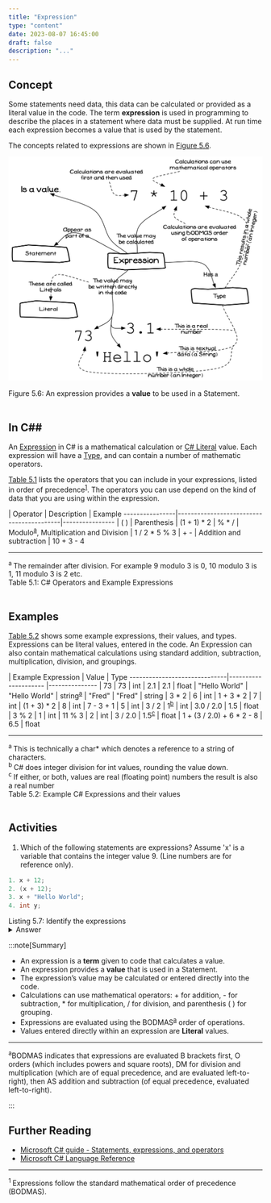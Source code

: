 ```yaml
---
title: "Expression"
type: "content"
date: 2023-08-07 16:45:00
draft: false
description: "..."
---
```



## Concept

Some statements need data, this data can be calculated or provided as a literal value in the code. The term **expression** is used in programming to describe the places in a statement where data must be supplied. At run time each expression becomes a value that is used by the statement.

The concepts related to expressions are shown in [Figure 5.6](#FigureExpression).

<a id="FigureExpression"></a>

![Figure 5.6 An expression provides a value to be used in a Statement.](./images/program-creation/Expression.png "An expression provides a value to be used in a Statement.")
<div class="caption"><span class="caption-figure-nbr">Figure 5.6: </span> An expression provides a <strong>value</strong> to be used in a Statement.</div><br/>


## In C##

An [Expression](../04-expression) in C# is a mathematical calculation or [C# Literal](../06-literal) value. Each expression will have a [Type](../06-type), and can contain a number of mathematic operators.

[Table 5.1](#TableOperators) lists the operators that you can include in your expressions, listed in order of
precedence<sup>[1](#FootnotePrecedence)</sup>. The operators you can use depend on the kind of data that you are using within the expression.

<a id="TableOperators"></a>
  |  Operator | Description                          | Example
  ----------------|------------------------------------------|----------------
  |      ( )      | Parenthesis                              |  (1 + 1) * 2
  |     % * /     | Modulo<sup>[a](#FootnoteOperators)</sup>, Multiplication and Division |  1 / 2 * 5 % 3 
  |      + -      | Addition and subtraction                 |  10 + 3 - 4 
<hr class="footnote">
<div id="FootnoteOperators" class="footnote">
<sup>a </sup>The remainder after division. For example 9 modulo 3 is 0, 10 modulo 3 is 1, 11 modulo 3 is 2 etc.
</div>
<div class="caption"><span class="caption-figure-nbr">Table 5.1: </span> C# Operators and Example Expressions</div><br/>

## Examples

[Table 5.2](#TableExpressions) shows some example expressions, their values, and types. Expressions can be literal values, entered in the code. An Expression can also contain mathematical calculations using standard addition, subtraction, multiplication, division, and groupings.

<a id="TableExpressions"></a>
  |    Example Expression   |      Value       |   Type
  ------------------------------|--------------------- |---------------
  |             73              |         73           |  int
  |            2.1              |         2.1          |  float
  |       "Hello World"         |   \"Hello World\"    |  string<sup>[a](#FootnoteExpressions)</sup>
  |           "Fred"            |      \"Fred\"        |  string
  |           3 * 2             |          6           |  int
  |         1 + 3 * 2           |          7           |  int
  |         (1 + 3) * 2         |          8           |  int
  |         7 - 3 + 1           |          5           |  int
  |           3 / 2             |       1<sup>[b](#FootnoteExpressions)</sup>  |  int
  |          3.0 / 2.0          |         1.5          |  float
  |            3 % 2            |          1           |  int
  |           11 % 3            |          2           |  int
  |          3 / 2.0            |      1.5<sup>[c](#FootnoteExpressions)</sup> |  float
  | 1 + (3 / 2.0) + 6 * 2 - 8   |         6.5          |  float
<hr class="footnote">
<div id="FootnoteExpressions" class="footnote">
<sup>a </sup>This is technically a char* which denotes a reference to a string of characters.<br/>
<sup>b </sup>C# does integer division for int values, rounding the value down.<br/>
<sup>c </sup>If either, or both, values are real (floating point) numbers the result is also a real number
</div>
<div class="caption"><span class="caption-figure-nbr">Table 5.2: </span>Example C# Expressions and their values</div><br/>


## Activities

1. <span class="review">Which of the following statements are expressions? Assume 'x' is a variable that contains the integer value 9. (Line numbers are for reference only).</span>

```csharp
1. x + 12;
2. (x + 12);
3. x + "Hello World";
4. int y;
```
<div class="caption"><span class="caption-figure-nbr">Listing 5.7: </span>Identify the expressions</div>
<details class="review">
  <summary role="button">Answer</summary>
  <ul>
    <li><strong>Line 1:</strong> Yes this statement is an expression, because it performs the calculation 9 + 12 and evaluates to the integer 21.</li>
    <li><strong>Line 2:</strong> Yes this statement is an expression, because it performs the calculation 9 + 12 and evaluates to the integer 21. The brackets can be ignored as they simply group the expression before the evaluation takes place</li>
    <li><strong>Line 3:</strong> Yes this statement is an expression, because the compiler will convert the integer to a string and evaluate the expression by concatenating the two strings "3" and "Hello World" to output "3Hello World"</li>
    <li><strong>Line 4:</strong> No, this is not an expression because no value has been assigned to the variable y</li>
  </ul>
</details>


:::note[Summary]

- An expression is a **term** given to code that calculates a value.
- An expression provides a **value** that is used in a Statement.
- The expression’s value may be calculated or entered directly into the code.
- Calculations can use mathematical operators: + for addition, - for subtraction, * for multiplication, / for division, and parenthesis ( ) for grouping.
- Expressions are evaluated using the BODMAS<sup>[a](#FootnoteBODMAS)</sup> order of operations.
- Values entered directly within an expression are **Literal** values.
<hr/>
<div id="FootnoteBODMAS" class="footnote"><sup>a</sup>BODMAS indicates that expressions are evaluated B brackets first, O orders (which includes powers and square roots), DM for division and multiplication (which are of equal precedence, and are evaluated left-to-right), then AS addition and subtraction (of equal precedence, evaluated left-to-right).</div>

:::

## Further Reading

- [Microsoft C# guide - Statements, expressions, and operators](https://learn.microsoft.com/en-us/dotnet/csharp/programming-guide/statements-expressions-operators/statements)
- [Microsoft C# Language Reference](https://learn.microsoft.com/en-us/dotnet/csharp/language-reference/language-specification/expressions)


<hr class="footnote">
<div id="FootnotePrecedence" class="footnote">
<sup>1 </sup>Expressions follow the standard mathematical order of precedence (BODMAS).
</div>
